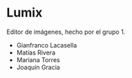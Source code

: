 # Lumix
Editor de imágenes, hecho por el grupo 1.
* Gianfranco Lacasella
* Matías Rivera 
* Mariana Torres
* Joaquín Gracia

